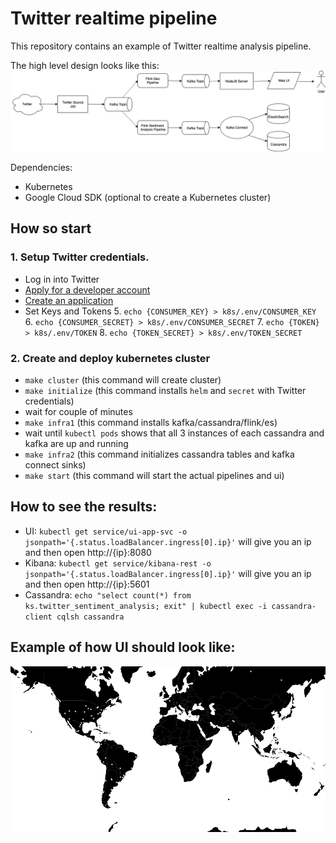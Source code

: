 # Twitter realtime pipeline

This repository contains an example of Twitter realtime analysis pipeline.

The high level design looks like this:
![alt text](images/Design2.png "Logo Title Text 1")

Dependencies:
- Kubernetes
- Google Cloud SDK (optional to create a Kubernetes cluster)

## How so start 

### 1. Setup Twitter credentials.
- Log in into Twitter 
- [Apply for a developer account](https://developer.twitter.com/en/apply)
- [Create an application](https://developer.twitter.com/en/apps/create)
- Set Keys and Tokens
    5. `echo {CONSUMER_KEY} > k8s/.env/CONSUMER_KEY`
    6. `echo {CONSUMER_SECRET} > k8s/.env/CONSUMER_SECRET`
    7. `echo {TOKEN} > k8s/.env/TOKEN`
    8. `echo {TOKEN_SECRET} > k8s/.env/TOKEN_SECRET`

### 2. Create and deploy kubernetes cluster
- `make cluster`  (this command will create cluster)
- `make initialize` (this command installs `helm` and `secret` with Twitter credentials)
- wait for couple of minutes
- `make infra1` (this command installs kafka/cassandra/flink/es)
- wait until `kubectl pods` shows that all 3 instances of each cassandra and kafka are up and running
- `make infra2` (this command initializes cassandra tables and kafka connect sinks)
- `make start` (this command will start the actual pipelines and ui)

## How to see the results:
- UI: `kubectl get service/ui-app-svc -o jsonpath='{.status.loadBalancer.ingress[0].ip}'` will give you an ip and then open http://{ip}:8080
- Kibana: `kubectl get service/kibana-rest -o jsonpath='{.status.loadBalancer.ingress[0].ip}'` will give you an ip and then open http://{ip}:5601
- Cassandra: `echo "select count(*) from ks.twitter_sentiment_analysis; exit" | kubectl exec -i cassandra-client cqlsh cassandra` 

## Example of how UI should look like:
![alt text](images/geo-ui.gif "Logo Title Text 1")


